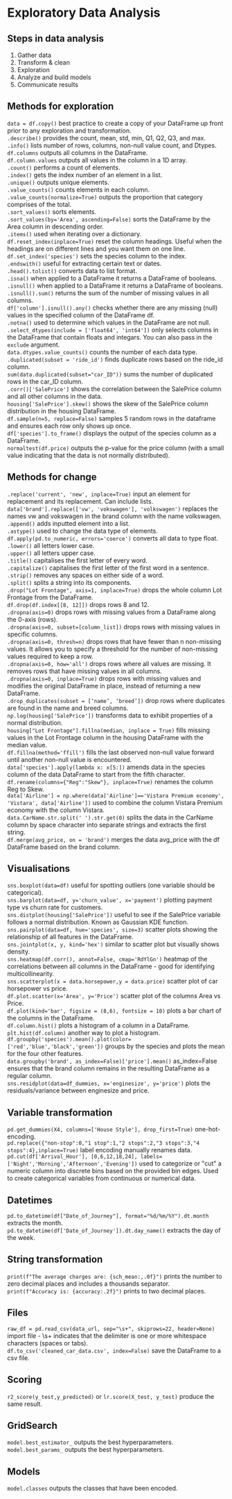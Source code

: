 # Exploratory Data Analysis  

## Steps in data analysis  
1.	Gather data  
2.	Transform & clean  
3.	Exploration  
4.	Analyze and build models  
5.	Communicate results  

## Methods for exploration  
`data = df.copy()` best practice to create a copy of your DataFrame up front prior to any exploration and transformation.  
`.describe()` provides the count, mean, std, min, Q1, Q2, Q3, and max.  
`.info()` lists number of rows, columns, non-null value count, and Dtypes.  
`df.columns` outputs all columns in the DataFrame.  
`df.column.values` outputs all values in the column in a 1D array.  
`.count()` performs a count of elements.  
`.index()` gets the index number of an element in a list.  
`.unique()` outputs unique elements.  
`.value_counts()` counts elements in each column.  
`.value_counts(normalize=True)` outputs the proportion that category comprises of the total.  
`.sort_values()` sorts elements.  
`.sort_values(by='Area', ascending=False)` sorts the DataFrame by the Area column in descending order.  
`.items()` used when iterating over a dictionary.  
`df.reset_index(inplace=True)` reset the column headings. Useful when the headings are on different lines and you want them on one line.  
`df.set_index('species')` sets the species column to the index.  
`.endswith()` useful for extracting certain text or dates.  
`.head().tolist()` converts data to list format.  
`.isna()` when applied to a DataFrame it returns a DataFrame of booleans.  
`.isnull()` when applied to a DataFrame it returns a DataFrame of booleans.  
`.isnull().sum()` returns the sum of the number of missing values in all columns.  
`df['column'].isnull().any()` checks whether there are any missing (null) values in the specified column of the DataFrame df.  
`.notna()` used to determine which values in the DataFrame are not null.  
`.select_dtypes(include = ['float64', 'int64'])` only selects columns in the DataFrame that contain floats and integars. You can also pass in the `exclude` argument.  
`data.dtypes.value_counts()` counts the number of each data type.  
`.duplicated(subset = 'ride_id')` finds duplicate rows based on the ride_id column.  
`sum(data.duplicated(subset="car_ID"))` sums the number of duplicated rows in the car_ID column.  
`.corr()['SalePrice']` shows the correlation between the SalePrice column and all other columns in the data.  
`housing['SalePrice'].skew()` shows the skew of the SalePrice column distribution in the housing DataFrame.  
`df.sample(n=5, replace=False)` samples 5 random rows in the dataframe and ensures each row only shows up once.  
`df['species'].to_frame()` displays the output of the species column as a DataFrame.  
`normaltest(df.price)` outputs the p-value for the price column (with a small value indicating that the data is not normally distributed).  

## Methods for change  
`.replace('current', 'new', inplace=True)` input an element for replacement and its replacement. Can include lists.  
`data['brand'].replace(['vw', 'vokswagen'], 'volkswagen')` replaces the names vw and vokswagen in the brand column with the name volkswagen.  
`.append()` adds inputted element into a list.  
`.astype()` used to change the data type of elements.  
`df.apply(pd.to_numeric, errors='coerce')` converts all data to type float.  
`.lower()` all letters lower case.  
`.upper()` all letters upper case.  
`.title()` capitalises the first letter of every word.  
`.capitalize()` capitalises the first letter of the first word in a sentence.  
`.strip()` removes any spaces on either side of a word.  
`.split()` splits a string into its components.  
`.drop("Lot Frontage", axis=1, inplace=True)` drops the whole column Lot Frontage from the DataFrame.  
`df.drop(df.index[[8, 12]])` drops rows 8 and 12.  
`.dropna(axis=0)` drops rows with missing values from a DataFrame along the 0-axis (rows).  
`.dropna(axis=0, subset=[column_list])` drops rows with missing values in specific columns.  
`.dropna(axis=0, thresh=n)` drops rows that have fewer than n non-missing values. It allows you to specify a threshold for the number of non-missing values required to keep a row.  
`.dropna(axis=0, how='all')` drops rows where all values are missing. It removes rows that have missing values in all columns.  
`.dropna(axis=0, inplace=True)` drops rows with missing values and modifies the original DataFrame in place, instead of returning a new DataFrame.  
`.drop_duplicates(subset = [‘name’, ‘breed’])` drop rows where duplicates are found in the name and breed columns.  
`np.log(housing['SalePrice'])` transforms data to exhibit properties of a normal distribution.  
`housing["Lot Frontage"].fillna(median, inplace = True)` fills missing values in the Lot Frontage column in the housing DataFrame with the median value.  
`df.fillna(method='ffill')` fills the last observed non-null value forward until another non-null value is encountered.  
`data['species'].apply(lambda x: x[5:])` amends data in the species column of the data DataFrame to start from the fifth character.  
`df.rename(columns={"Reg":"Skew"}, inplace=True)` renames the column Reg to Skew.  
`data['Airline'] = np.where(data['Airline']=='Vistara Premium economy', 'Vistara', data['Airline'])` used to combine the column Vistara Premium economy with the column Vistara.  
`data.CarName.str.split(' ').str.get(0)` splits the data in the CarName column by space character into separate strings and extracts the first string.  
`df.merge(avg_price, on = 'brand')` merges the data avg_price with the df DataFrame based on the brand column.  


## Visualisations  
`sns.boxplot(data=df)` useful for spotting outliers (one variable should be categorical).  
`sns.barplot(data=df, y='churn_value', x='payment')` plotting payment type vs churn rate for customers.  
`sns.distplot(housing['SalePrice'])` useful to see if the SalePrice variable follows a normal distribution. Known as Gaussian KDE function.  
`sns.pairplot(data=df, hue='species', size=3)` scatter plots showing the relationship of all features in the DataFrame.  
`sns.jointplot(x, y, kind='hex')` similar to scatter plot but visually shows density.  
`sns.heatmap(df.corr(), annot=False, cmap='RdYlGn')` heatmap of the correlations between all columns in the DataFrame - good for identifying multicollinearity.  
`sns.scatterplot(x = data.horsepower,y = data.price)` scatter plot of car horsepower vs price.  
`df.plot.scatter(x='Area', y='Price')` scatter plot of the columns Area vs Price.  
`df.plot(kind='bar', figsize = (8,6), fontsize = 10)` plots a bar chart of the columns in the DataFrame.  
`df.column.hist()` plots a histogram of a column in a DataFrame.  
`plt.hist(df.column)` another way to plot a histogram.  
`df.groupby('species').mean().plot(color=['red','blue','black','green'])` groups by the species and plots the mean for the four other features.  
`data.groupby('brand', as_index=False)['price'].mean()` as_index=False ensures that the brand column remains in the resulting DataFrame as a regular column.  
`sns.residplot(data=df_dummies, x='enginesize', y='price')` plots the residuals/variance between enginesize and price.  
 
## Variable transformation  
`pd.get_dummies(X4, columns=['House Style'], drop_first=True)` one-hot-encoding.  
`pd.replace({"non-stop":0,"1 stop":1,"2 stops":2,"3 stops":3,"4 stops":4},inplace=True)` label encoding manually renames data.  
`pd.cut(df['Arrival_Hour'], [0,6,12,18,24], labels=['Night','Morning','Afternoon','Evening'])` used to categorize or "cut" a numeric column into discrete bins based on the provided bin edges. Used to create categorical variables from continuous or numerical data.  

## Datetimes  
`pd.to_datetime(df["Date_of_Journey"], format="%d/%m/%Y").dt.month` extracts the month.  
`pd.to_datetime(df['Date_of_Journey']).dt.day_name()` extracts the day of the week.  

## String transformation  
`print(f"The average charges are: {sch_mean:,.0f}")` prints the number to zero decimal places and includes a thousands separator.  
`print(f"Accuracy is: {accuracy:.2f}")` prints to two decimal places.  

## Files  
`raw_df = pd.read_csv(data_url, sep="\s+", skiprows=22, header=None)` import file - \s+ indicates that the delimiter is one or more whitespace characters (spaces or tabs).  
`df.to_csv('cleaned_car_data.csv', index=False)` save the DataFrame to a csv file.  

## Scoring  
`r2_score(y_test,y_predicted)` or `lr.score(X_test, y_test)` produce the same result.  

## GridSearch  
`model.best_estimator_` outputs the best hyperparameters.  
`model.best_params_` outputs the best hyperparameters.  

## Models  
`model.classes` outputs the classes that have been encoded.  


